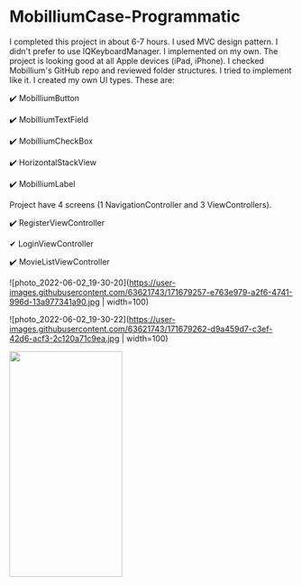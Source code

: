 # MobilliumCase-Programmatic

I completed this project in about 6-7 hours. I used MVC design pattern. 
I didn't prefer to use IQKeyboardManager. I implemented on my own. 
The project is looking good at all Apple devices (iPad, iPhone). 
I checked Mobillium's GitHub repo and reviewed folder structures. 
I tried to implement like it. I created my own UI types. 
These are: 

✔️  MobilliumButton

✔️  MobilliumTextField

✔️  MobilliumCheckBox

✔️  HorizontalStackView

✔️  MobilliumLabel



Project have 4 screens (1 NavigationController and 3 ViewControllers). 

✔️  RegisterViewController

✔  LoginViewController

✔️  MovieListViewController



![photo_2022-06-02_19-30-20](https://user-images.githubusercontent.com/63621743/171679257-e763e979-a2f6-4741-996d-13a977341a90.jpg | width=100)


![photo_2022-06-02_19-30-22](https://user-images.githubusercontent.com/63621743/171679262-d9a459d7-c3ef-42d6-acf3-2c120a71c9ea.jpg | width=100)

<img src="https://camo.githubusercontent.com/..." data-canonical-src="https://gyazo.com/eb5c5741b6a9a16c692170a41a49c858.png" width="200" height="400" />
